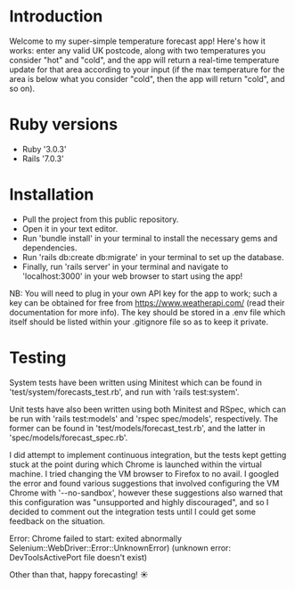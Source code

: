 # Introduction
Welcome to my super-simple temperature forecast app! Here's how it works: enter any valid UK postcode, along with two temperatures you consider "hot" and "cold", and the app will return a real-time temperature update for that area according to your input (if the max temperature for the area is below what you consider "cold", then the app will return "cold", and so on).

# Ruby versions
- Ruby '3.0.3'
- Rails '7.0.3'

# Installation
- Pull the project from this public repository.
- Open it in your text editor.
- Run 'bundle install' in your terminal to install the necessary gems and dependencies.
- Run 'rails db:create db:migrate' in your terminal to set up the database.
- Finally, run 'rails server' in your terminal and navigate to 'localhost:3000' in your web browser to start using the app!

NB: You will need to plug in your own API key for the app to work; such a key can be obtained for free from https://www.weatherapi.com/ (read their documentation for more info).
The key should be stored in a .env file which itself should be listed within your .gitignore file so as to keep it private.

# Testing
System tests have been written using Minitest which can be found in 'test/system/forecasts_test.rb', and run with 'rails test:system'.

Unit tests have also been written using both Minitest and RSpec, which can be run with 'rails test:models' and 'rspec spec/models', respectively. The former can be found in 'test/models/forecast_test.rb', and the latter in 'spec/models/forecast_spec.rb'.

I did attempt to implement continuous integration, but the tests kept getting stuck at the point during which Chrome is launched within the virtual machine. I tried changing the VM browser to Firefox to no avail. I googled the error and found various suggestions that involved configuring the VM Chrome with '--no-sandbox', however these suggestions also warned that this configuration was "unsupported and highly discouraged", and so I decided to comment out the integration tests until I could get some feedback on the situation.

Error: Chrome failed to start: exited abnormally Selenium::WebDriver::Error::UnknownError)
(unknown error: DevToolsActivePort file doesn't exist)

Other than that, happy forecasting! ☀️
